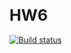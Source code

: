 # HW6
[![Build status](https://ci.appveyor.com/api/projects/status/csdb4k2o12qd15d4?svg=true)](https://ci.appveyor.com/project/AlinaYak/hw6)
